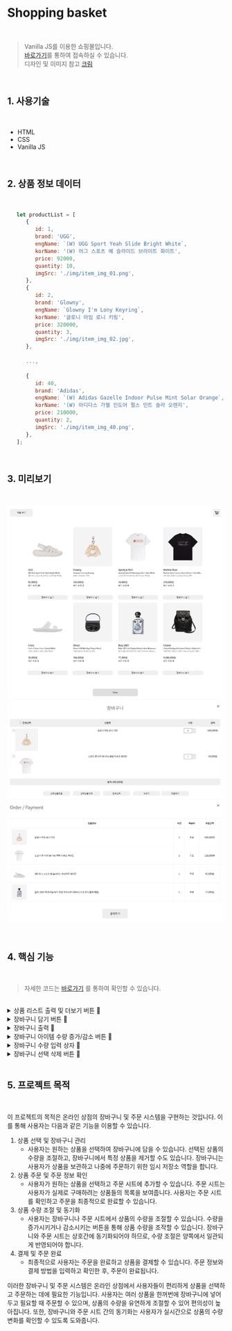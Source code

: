 # Shopping basket

<br>

> Vanilla JS를 이용한 쇼핑몰입니다.  
> [바로가기](https://chugyeong.github.io/toy-project/shopping-basket/)를 통하여 접속하실 수 있습니다.  
> 디자인 및 이미지 참고 [크림](https://kream.co.kr/search)

<br>

## 1. 사용기술

<br>

-  HTML
-  CSS
-  Vanilla JS

<br>

## 2. 상품 정보 데이터

<br>

```js
   let productList = [
      {
         id: 1,
         brand: 'UGG',
         engName: `(W) UGG Sport Yeah Slide Bright White`,
         korName: '(W) 어그 스포츠 예 슬라이드 브라이트 화이트',
         price: 92000,
         quantity: 10,
         imgSrc: './img/item_img_01.png',
      },
      {
         id: 2,
         brand: 'Glowny',
         engName: `Glowny I'm Lony Keyring`,
         korName: '글로니 아임 로니 키링',
         price: 320000,
         quantity: 3,
         imgSrc: './img/item_img_02.jpg',
      },

      ...,

      {
         id: 40,
         brand: 'Adidas',
         engName: `(W) Adidas Gazelle Indoor Pulse Mint Solar Orange`,
         korName: '(W) 아디다스 가젤 인도어 펄스 민트 솔라 오렌지',
         price: 210000,
         quantity: 2,
         imgSrc: './img/item_img_40.png',
      },
   ];

```

<br>

## 3. 미리보기

<br>

![메인](./md_images/index.jpg)
![장바구니](./md_images/basket.jpg)
![결제화면](./md_images/order_payment.jpg)

<br>

## 4. 핵심 기능

<br>

> 자세한 코드는 [바로가기](https://github.com/ChuGyeong/toy-project/blob/main/shopping-basket/js/main.js) 를 통하여 확인할 수 있습니다.

<br>

<details>
<summary>상품 리스트 출력 및 더보기 버튼 &#128204;</summary>
<div markdown="1">

<br>

```js

//상품 리스트 출력
let moreCnt = 8;

const makeProductList = () => {
   itemListBox.innerHTML = '';
   for (let i = 0; i < moreCnt; i++) {
      itemList = document.createElement('li');
      itemImg = document.createElement('img');
      itemTitle = document.createElement('div');
      itemBrand = document.createElement('p');

      if (productList[i].quantity === 0) {
         itemQuantity.innerHTML = `<span>sold out<span>`;
         itemImg.style.opacity = '0.3';
         itemPrice.textContent = '-';
      } else {
         itemQuantity.innerHTML = `남은 수량: <span>${productList[i].quantity}</span>`;
         itemImg.style.opacity = '1';
         itemPrice.textContent = `${productList[i].price.toLocaleString()}원`;
      }
      btnWish = document.createElement('button');
      btnWish.textContent = '장바구니 담기';

      ...

      itemImg = getAll('.con-box .item-list li img');
      itemQuantity = getAll('.con-box .item-list li .item-quantity');
      itemPrice = getAll('.con-box .item-list li .item-price');
   }
   btnWishMake();
   if (moreCnt >= productList.length) {
      moreBtn.style.display = 'none';
   }
};

//더보기 버튼
moreBtn.addEventListener('click', e => {
   moreCnt += 8;
   makeProductList();
});
```

-  상품 목록을 생성하는 코드입니다.
-  주어진 productList 배열에 있는 상품 정보를 기반으로 상품 목록을 생성하고 HTML에 추가합니다.
-  상품의 수량이 0인 경우에는 "sold out" 메시지와 함께 품절 처리됩니다.
-  초반 상품 목록 출력은 moreCnt 만큼 실행하며 더보기 버튼 클릭 시 moreCnt 변수를 8 증가시키고 makeProductList() 함수를 호출합니다.

</div>
</details>

<details>
<summary>장바구니 담기 버튼 &#128204;</summary>
<div markdown="1">

<br>

```js
// 장바구니 담기 버튼
const btnWishMake = () => {
   btnWish.forEach((btnWish, idx) => {
      btnWish.addEventListener('click', e => {
         if (productList[idx].quantity > 0) {
            popup.classList.add('on');
            body.style.overflow = 'hidden';
            let isInBasket = false,
               currentNum = -1;

            basketList.forEach((basketItem, idx) => {
               if (basketItem.id === Number(e.currentTarget.parentElement.dataset.id)) {
                  isInBasket = true;
                  currentNum = idx;
               }
            });
            //장바구니 리스트에 동일한 제품이 있다면 수량 증가
            if (isInBasket) {
               basketList[currentNum].quantity += 1;
               //없다면 배열에 추가
            } else {
               basketList.push({
                  id: productList[idx].id,
                  name: productList[idx].korName,
                  price: productList[idx].price,
                  imgSrc: productList[idx].imgSrc,
                  quantity: 1,
               });
            }
            //상품 리스트 수량 변경
            productList[idx].quantity = productList[idx].quantity - 1;
            if (productList[idx].quantity === 0) {
               itemQuantity[idx].innerHTML = `<span>sold out<span>`;
               itemImg[idx].style.opacity = '0.3';
               itemPrice[idx].textContent = '-';
            } else {
               itemQuantity[idx].innerHTML = `남은 수량: <span>${productList[idx].quantity}</span>`;
               itemImg[idx].style.opacity = '1';
               itemPrice[idx].textContent = `${productList[idx].price.toLocaleString()}원`;
            }
            makeBasketList();
            basketWishNum();
         }
      });
   });
};
```

-  장바구니 담기 버튼 클릭시 상품의 수량이 0보다 큰지 확인합니다.
-  팝업 창에 'on' 클래스를 추가하고, body 요소의 overflow 스타일을 'hidden'으로 설정하여 스크롤을 막습니다.
-  장바구니 목록(basketList)에서 동일한 제품이 있는지 확인 후 동일한 제품이 있다면 isInBasket 변수를 true로 설정하고, 해당 제품의 인덱스를 currentNum 변수에 저장합니다.
-  장바구니 목록에 동일한 제품이 있다면 수량을 증가시킵니다. 없다면 새로운 객체를 basketList에 추가합니다.
-  상품 리스트(productList)에서 선택된 제품의 수량을 1 감소시킵니다. 수량이 0이 되었다면 해당 상품은 품절된 것으로 표시합니다.

</div>
</details>

<details>
<summary>장바구니 출력 &#128204;</summary>
<div markdown="1">

<br>

```js
   const makeBasketList = () => {
      basketTable.innerHTML = '';
      basketAllCheck.checked = false;
      // 장바구니 아이템 출력
      basketList.forEach(basketItem => {
         basketTableTr = document.createElement('tr');
         basketTableTd1 = document.createElement('td');
         basketItemCheck = document.createElement('input');
         basketItemImg = document.createElement('img');
         basketTableTd2 = document.createElement('td');

        ...

         basketItemName.textContent = basketItem.name;
         basketItemPrice.textContent = `${(basketItem.price * basketItem.quantity).toLocaleString()}원`;
         basketItemQuantity.value = basketItem.quantity;

         basketTableTd4.append(basketItemPrice);
         basketTableTr.append(basketTableTd1, basketTableTd2, basketTableTd3, basketTableTd4);
         basketTable.append(basketTableTr);

         // 장바구니 상품 체크 박스
         basketItemCheck = getAll('.con-box .basket .basket-list tr td input[type="checkbox"]');
         basketItemQuantity = getAll('.con-box .basket .basket-list tr td .basket-item-quantity input');
         basketQuantityUpBtn = getAll(
            '.con-box .basket .basket-list tr td .basket-item-quantity .btn-up-down button:nth-child(1)',
         );
         basketQuantityDownBtn = getAll(
            '.con-box .basket .basket-list tr td .basket-item-quantity .btn-up-down button:nth-child(2)',
         );
      });

      if (basketList.length) {
         //장바구니 합계
         let basketItemSum = 0;
         for (let i = 0; i < basketList.length; i++) {
            basketItemSum += Number(basketList[i].price) * Number(basketList[i].quantity);
         }
         basketItemTotal.textContent = `합계: ${basketItemSum.toLocaleString()}원`;
      } else {
         basketItemTotal.textContent = '';
      }
      qttUpDownBtn();
      quantityNum();
   };
```

-  장바구니 목록을 표시하기 위해 HTML 요소들을 동적으로 생성합니다. (tr, td, input, img, p 등)
-  만약 basketList에 상품이 존재한다면, 다음 작업을 수행합니다
   -  장바구니의 총 가격을 계산하기 위해 basketList의 모든 상품의 가격을 합산합니다.
   -  계산된 총 가격을 적절한 요소에 텍스트로 표시합니다. (예: "합계: 10,000원")
-  만약 basketList에 상품이 존재하지 않는다면, 총 가격을 나타내는 요소의 텍스트를 비웁니다.

</div>
</details>

<details>
<summary>장바구니 아이템 수량 증가/감소 버튼 &#128204;</summary>
<div markdown="1">

<br>

```js
   const qttUpDownBtn = () => {
      //수량 증가 버튼
      basketQuantityUpBtn.forEach((upBtn, idx) => {
         upBtn.addEventListener('click', e => {
            productList.forEach(item => {
               //데이터 id 비교
               if (item.id === Number(basketItemCheck[idx].dataset.id)) {
                  if (item.quantity !== 0) {
                     //상품리스트 배열 수량 감소
                     item.quantity = item.quantity - 1;
                     basketItemQuantity[idx].value = Number(basketItemQuantity[idx].value) + 1;
                     basketList.forEach(basketItem => {
                        //장바구니 배열 수량 증가
                        if (item.id === basketItem.id) {
                           basketItem.quantity = Number(basketItem.quantity) + 1;
                        }
                     });
                  }
               }
            });
            makeProductList();
            makeBasketList();
         });
      });

      //수량 감소 버튼
      basketQuantityDownBtn.forEach((DownBtn, idx) => {
      ...
      });
   };
```

-  함수가 호출되면 basketQuantityUpBtn에 대해 반복문을 실행, 각 버튼에 클릭 이벤트를 추가합니다.
-  클릭 이벤트가 발생하면 다음 작업을 수행합니다
   -  productList 배열을 반복하여 데이터 id를 비교합니다.
   -  선택된 상품과 일치하는 상품을 찾습니다.
   -  만약 해당 상품의 수량이 0이 아니라면, 다음 작업을 수행합니다:
   -  상품 리스트 배열의 수량을 1 감소시킵니다.
   -  장바구니 목록을 반복하여 선택된 상품과 일치하는 상품을 찾고, 해당 상품의 수량을 1 증가시킵니다.
-  makeProductList, makeBasketList 함수를 호출하여 상품 리스트와 장바구니 목록을 업데이트 하고 basketQuantityDownBtn에 대해서도 동일한 작업을 실행합니다. 다만, 수량이 1보다 큰 경우에만 감소하도록 체크합니다.
</div>
</details>

<details>
<summary>장바구니 수량 입력 상자 &#128204;</summary>
<div markdown="1">

<br>

```js
const quantityNum = () => {
   const changeQtt = (qtt, idx) => {
      productList.forEach(item => {
         if (item.id === Number(basketItemCheck[idx].dataset.id)) {
            basketList.forEach(basketItem => {
               if (item.id === basketItem.id) {
                  //범위값 초과일 때
                  if (Number(qtt.value) > basketItem.quantity + item.quantity) {
                     qtt.value = basketItem.quantity + item.quantity;
                     item.quantity = 0; //원본배열
                     basketItem.quantity = Number(qtt.value); //장바구니 배열 수량 = input 값
                     //범위값 미만일 때
                  } else if (Number(qtt.value) <= 0) {
                     item.quantity = basketItem.quantity + item.quantity - 1;
                     qtt.value = 1;
                     basketItem.quantity = Number(qtt.value);
                     //정상 범위
                  } else {
                     item.quantity += basketItem.quantity - Number(qtt.value);
                     basketItem.quantity = Number(qtt.value);
                  }
               }
            });
         }
      });
      makeProductList();
      makeBasketList();
      basketWishNum();
   };
   basketItemQuantity.forEach((qtt, idx) => {
      qtt.addEventListener('blur', e => {
         changeQtt(qtt, idx);
      });
      qtt.addEventListener('keydown', e => {
         if (e.keyCode === 13) {
            changeQtt(qtt, idx);
         }
      });
   });
};
```

-  blur 이벤트 또는 엔터 키가 눌렸을 때 다음 작업을 수행합니다
-  changeQtt 함수를 호출하여 수량 변경 작업을 처리합니다. changeQtt 함수는 입력 상자와 해당 상자의 인덱스를 매개변수로 받습니다.
-  changeQtt 함수에서는 다음 작업을 수행합니다
   -  productList 배열을 반복하여 데이터 id를 비교합니다.
   -  선택된 상품과 일치하는 상품을 찾습니다.
   -  해당 상품과 일치하는 장바구니 상품을 찾습니다.
   -  입력 상자의 값과 범위를 비교하여 수량을 조정합니다
   -  입력 상자의 값이 장바구니 상품의 수량과 상품의 수량을 초과하는 경우, 입력 상자의 값을 장바구니 상품의 수량과 상품의 수량의 합으로 설정하고 상품의 수량을 0으로 설정합니다.
   -  입력 상자의 값이 0보다 작거나 같은 경우, 입력 상자의 값을 1로 설정하고 상품의 수량을 장바구니 상품의 수량과 상품의 수량의 합에서 1을 뺀 값으로 설정합니다.
   -  그 외의 경우, 상품의 수량을 장바구니 상품의 수량과 입력 상자의 값의 차이로 설정합니다.

</div>
</details>

<details>
<summary>장바구니 선택 삭제 버튼 &#128204;</summary>
<div markdown="1">

<br>

```js
//장바구니 선택 상품 삭제
deleteSelectedProductBtn.addEventListener('click', e => {
   basketItemCheck.forEach(CheckItem => {
      if (CheckItem.checked) {
         const selectedProductId = Number(CheckItem.dataset.id);
         let selectedProductQuantity = 0;

         // 선택된 상품의 수량을 가져오고, 장바구니에서 제거
         basketList = basketList.filter(basketItem => {
            if (basketItem.id === selectedProductId) {
               selectedProductQuantity = basketItem.quantity;
               return false; // 해당 상품을 제거하기 위해 false를 반환
            }
            return true; // 그 외의 상품은 유지하기 위해 true를 반환
         });

         // productList 배열에서 선택된 상품의 수량을 되돌리기
         productList.forEach(item => {
            if (item.id === selectedProductId) {
               item.quantity += selectedProductQuantity;
            }
         });
         makeProductList();
         makeBasketList();
         basketWishNum();
      }
   });
});
```

-  선택 상품 삭제 버튼을 누르면 basketItemCheck를 반복하여 선택된 항목을 찾습니다.
-  만약 해당 항목이 체크되어 있다면 다음 작업을 수행합니다.
   -  CheckItem의 dataset.id를 가져와 selectedProductId로 저장합니다.
   -  selectedProductQuantity 변수를 초기화합니다.
-  basketList 배열에서 선택된 상품을 제거합니다. 이때 선택된 상품의 수량을 selectedProductQuantity에 저장합니다.
   -  filter 메서드를 사용하여 basketList 배열을 순회하면서 선택된 상품과 일치하는 항목을 제거합니다. 이때 filter 함수의 반환 값이 false인 항목은 제거됩니다. 따라서 선택된 상품의 경우 false를 반환하여 제거합니다.
   -  선택된 상품을 제거하고 남은 항목은 true를 반환하여 유지합니다.
-  productList 배열에서 선택된 상품의 수량을 복원합니다.
   -  productList 배열을 순회하면서 선택된 상품과 일치하는 항목을 찾습니다. 일치하는 항목의 수량에 selectedProductQuantity를 더하여 복원합니다.

</div>
</details>

<br>

## 5. 프로젝트 목적

<br>

이 프로젝트의 목적은 온라인 상점의 장바구니 및 주문 시스템을 구현하는 것입니다. 이를 통해 사용자는 다음과 같은 기능을 이용할 수 있습니다.

1. 상품 선택 및 장바구니 관리
   -  사용자는 원하는 상품을 선택하여 장바구니에 담을 수 있습니다. 선택된 상품의 수량을 조절하고, 장바구니에서 특정 상품을 제거할 수도 있습니다. 장바구니는 사용자가 상품을 보관하고 나중에 주문하기 위한 임시 저장소 역할을 합니다.
2. 상품 주문 및 주문 정보 확인
   -  사용자가 원하는 상품을 선택하고 주문 시트에 추가할 수 있습니다. 주문 시트는 사용자가 실제로 구매하려는 상품들의 목록을 보여줍니다. 사용자는 주문 시트를 확인하고 주문을 최종적으로 완료할 수 있습니다.
3. 상품 수량 조절 및 동기화
   -  사용자는 장바구니나 주문 시트에서 상품의 수량을 조절할 수 있습니다. 수량을 증가시키거나 감소시키는 버튼을 통해 상품 수량을 조작할 수 있습니다. 장바구니와 주문 시트는 상호간에 동기화되어야 하므로, 수량 조절은 양쪽에서 일관되게 반영되어야 합니다.
4. 결제 및 주문 완료
   -  최종적으로 사용자는 주문을 완료하고 상품을 결제할 수 있습니다. 주문 정보와 결제 방법을 입력하고 확인한 후, 주문이 완료됩니다.

이러한 장바구니 및 주문 시스템은 온라인 상점에서 사용자들이 편리하게 상품을 선택하고 주문하는 데에 필요한 기능입니다. 사용자는 여러 상품을 한꺼번에 장바구니에 넣어두고 필요할 때 주문할 수 있으며, 상품의 수량을 유연하게 조절할 수 있어 편의성이 높아집니다. 또한, 장바구니와 주문 시트 간의 동기화는 사용자가 실시간으로 상품의 수량 변화를 확인할 수 있도록 도와줍니다.
